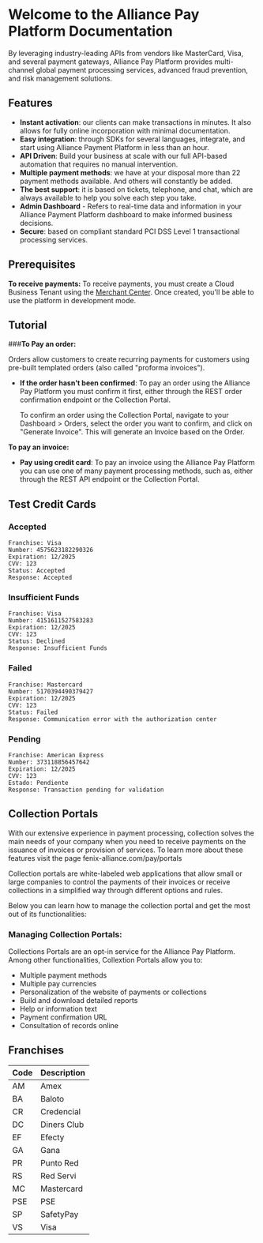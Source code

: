 # Welcome to the Alliance Pay Platform Documentation

By leveraging industry-leading APIs from vendors like MasterCard, Visa, and several payment gateways, Alliance Pay Platform provides multi-channel global payment processing services, advanced fraud prevention, and risk management solutions.

## Features

- **Instant activation**: our clients can make transactions in minutes. It also allows for fully online incorporation with minimal documentation.
- **Easy integration**: through SDKs for several languages, integrate, and start using Alliance Payment Platform in less than an hour.
- **API Driven**: Build your business at scale with our full API-based automation that requires no manual intervention.
- **Multiple payment methods**: we have at your disposal more than 22 payment methods available. And others will constantly be added.
- **The best support**: it is based on tickets, telephone, and chat, which are always available to help you solve each step you take.
- **Admin Dashboard** - Refers to real-time data and information in your Alliance Payment Platform dashboard to make informed business decisions.
- **Secure**: based on compliant standard PCI DSS Level 1 transactional processing services.

## Prerequisites

**To receive payments:** To receive payments, you must create a Cloud Business Tenant using the [Merchant Center](https://fenix-alliance.com/merchant). Once created, you'll be able to use the platform in development mode.

## Tutorial

###**To Pay an order:** 

Orders allow customers to create recurring payments for customers using pre-built templated orders (also called "proforma invoices").

- **If the order hasn't been confirmed**: To pay an order using the Alliance Pay Platform you must confirm it first, either through the REST order confirmation endpoint or the Collection Portal.

  To confirm an order using the Collection Portal, navigate to your Dashboard > Orders, select the order you want to confirm, and click on "Generate Invoice". This will generate an Invoice based on the Order.

**To pay an invoice:** 

- **Pay using credit card**: To pay an invoice using the Alliance Pay Platform you can use one of many payment processing methods, such as, either through the REST API endpoint or the Collection Portal.


## Test Credit Cards
### Accepted

```
Franchise: Visa
Number: 4575623182290326
Expiration: 12/2025
CVV: 123
Status: Accepted
Response: Accepted
```


### Insufficient Funds

```
Franchise: Visa
Number: 4151611527583283
Expiration: 12/2025
CVV: 123
Status: Declined
Response: Insufficient Funds
```


### Failed

```
Franchise: Mastercard
Number: 5170394490379427
Expiration: 12/2025
CVV: 123
Status: Failed
Response: Communication error with the authorization center
```


### Pending

```
Franchise: American Express
Number: 373118856457642
Expiration: 12/2025
CVV: 123
Estado: Pendiente
Response: Transaction pending for validation
```

## Collection Portals

With our extensive experience in payment processing, collection solves the main needs of your company when you need to receive payments on the issuance of invoices or provision of services. To learn more about these features visit the page fenix-alliance.com/pay/portals

Collection portals are white-labeled web applications that allow small or large companies to control the payments of their invoices or receive collections in a simplified way through different options and rules.

Below you can learn how to manage the collection portal and get the most out of its functionalities:

### Managing Collection Portals:

Collections Portals are an opt-in service for the Alliance Pay Platform. Among other functionalities, Collextion Portals allow you to:

- Multiple payment methods
- Multiple pay currencies
- Personalization of the website of payments or collections
- Build and download detailed reports
- Help or information text
- Payment confirmation URL
- Consultation of records online


## Franchises

|Code|Description|
|--- |--- |
|AM|Amex|
|BA|Baloto|
|CR|Credencial|
|DC|Diners Club|
|EF|Efecty|
|GA|Gana|
|PR|Punto Red|
|RS|Red Servi|
|MC|Mastercard|
|PSE|PSE|
|SP|SafetyPay|
|VS|Visa|

